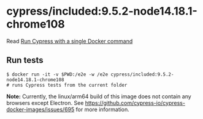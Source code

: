 <!--
WARNING: this file was autogenerated by generate-included-image.js using

    npm run add:included -- 9.5.2 cypress/browsers:node14.18.1-chrome108
-->

# cypress/included:9.5.2-node14.18.1-chrome108

Read [Run Cypress with a single Docker command][blog post url]

## Run tests

```shell
$ docker run -it -v $PWD:/e2e -w /e2e cypress/included:9.5.2-node14.18.1-chrome108
# runs Cypress tests from the current folder
```

**Note:** Currently, the linux/arm64 build of this image does not contain any browsers except Electron. See https://github.com/cypress-io/cypress-docker-images/issues/695 for more information.

[blog post url]: https://www.cypress.io/blog/2019/05/02/run-cypress-with-a-single-docker-command/
